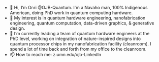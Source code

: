 - 👋 Hi, I’m Onri @OJB-Quantum. I'm a Navaho man, 100% Indigenous American, doing PhD work in quantum computing hardware.
- 👀 My interest is in quantum hardware engineering, nanofabrication engineering, quantum computation, data-driven graphics, & generative design.
- 🌱 I’m currently leading a team of quantum hardware engineers at the PhD level, working on integration of nature-inspired designs into quantum processor chips in my nanofabrication facility (cleanroom). I spend a lot of time back and forth from my office to the cleanroom.
- 📫 How to reach me: z.umn.edu/ojb-LinkedIn 

<!---
OJB-Quantum/OJB-Quantum is a ✨ special ✨ repository because its `README.md` (this file) appears on your GitHub profile.
You can click the Preview link to take a look at your changes.
--->
